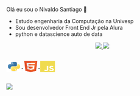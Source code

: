 Olá eu sou o Nivaldo Santiago 👋
- Estudo engenharia da Computação na Univesp
- Sou desenvolvedor Front End Jr pela Alura
- python e datascience auto de data


<div align="center">
  <a href="https://github.com/santiago2511">
  <img height="180em" src="https://github-readme-stats.vercel.app/api?username=santiago2511&show_icons=true&theme=dark&include_all_commits=true&count_private=true"/>
  <img height="180em" src="https://github-readme-stats.vercel.app/api/top-langs/?username=santiago2511&layout=compact&langs_count=7&theme=dark"/>
</div>

##

 <img align="center" alt="Rafa-Python" height="30" width="40" src="https://raw.githubusercontent.com/devicons/devicon/master/icons/python/python-original.svg">
 <img align="center" alt="Rafa-HTML" height="30" width="40" src="https://raw.githubusercontent.com/devicons/devicon/master/icons/html5/html5-original.svg">
 <img align="center" alt="Rafa-Js" height="30" width="40" src="https://raw.githubusercontent.com/devicons/devicon/master/icons/javascript/javascript-plain.svg">
 
##

  <a href = "mailto:contatorafaballerini@gmail.com"><img src="https://img.shields.io/badge/-Gmail-%23333?style=for-the-badge&logo=gmail&logoColor=white" target="_blank"></a>
